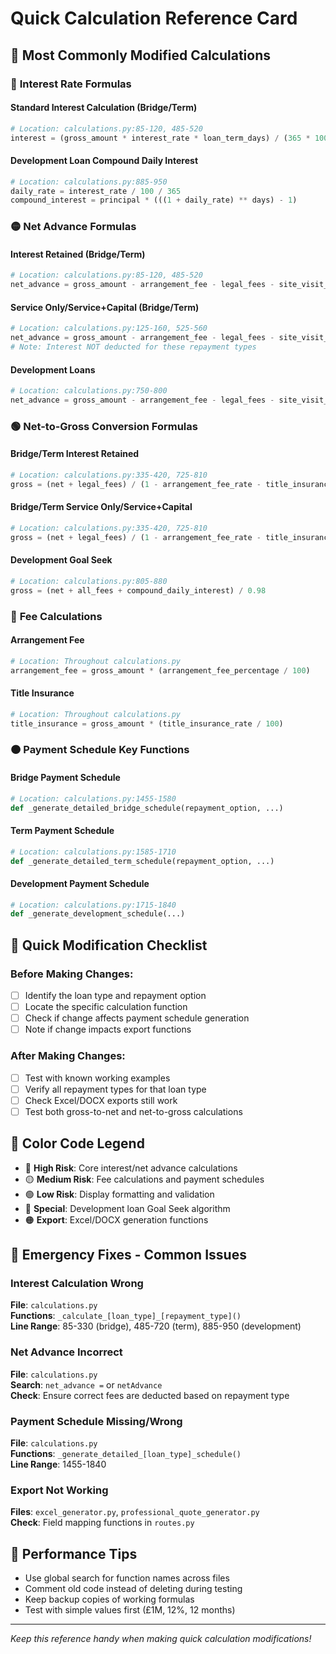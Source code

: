 # Quick Calculation Reference Card

## 🎯 Most Commonly Modified Calculations

### 🔴 **Interest Rate Formulas**

#### Standard Interest Calculation (Bridge/Term)
```python
# Location: calculations.py:85-120, 485-520
interest = (gross_amount * interest_rate * loan_term_days) / (365 * 100)
```

#### Development Loan Compound Daily Interest
```python
# Location: calculations.py:885-950
daily_rate = interest_rate / 100 / 365
compound_interest = principal * (((1 + daily_rate) ** days) - 1)
```

### 🟡 **Net Advance Formulas**

#### Interest Retained (Bridge/Term)
```python
# Location: calculations.py:85-120, 485-520
net_advance = gross_amount - arrangement_fee - legal_fees - site_visit_fee - title_insurance - total_interest
```

#### Service Only/Service+Capital (Bridge/Term)
```python
# Location: calculations.py:125-160, 525-560
net_advance = gross_amount - arrangement_fee - legal_fees - site_visit_fee - title_insurance
# Note: Interest NOT deducted for these repayment types
```

#### Development Loans
```python
# Location: calculations.py:750-800
net_advance = gross_amount - arrangement_fee - legal_fees - site_visit_fee - title_insurance - total_interest
```

### 🟢 **Net-to-Gross Conversion Formulas**

#### Bridge/Term Interest Retained
```python
# Location: calculations.py:335-420, 725-810
gross = (net + legal_fees) / (1 - arrangement_fee_rate - title_insurance_rate - (interest_rate * months/12)/100)
```

#### Bridge/Term Service Only/Service+Capital
```python
# Location: calculations.py:335-420, 725-810
gross = (net + legal_fees) / (1 - arrangement_fee_rate - title_insurance_rate)
```

#### Development Goal Seek
```python
# Location: calculations.py:805-880
gross = (net + all_fees + compound_daily_interest) / 0.98
```

### 🔵 **Fee Calculations**

#### Arrangement Fee
```python
# Location: Throughout calculations.py
arrangement_fee = gross_amount * (arrangement_fee_percentage / 100)
```

#### Title Insurance
```python
# Location: Throughout calculations.py
title_insurance = gross_amount * (title_insurance_rate / 100)
```

### 🟠 **Payment Schedule Key Functions**

#### Bridge Payment Schedule
```python
# Location: calculations.py:1455-1580
def _generate_detailed_bridge_schedule(repayment_option, ...)
```

#### Term Payment Schedule  
```python
# Location: calculations.py:1585-1710
def _generate_detailed_term_schedule(repayment_option, ...)
```

#### Development Payment Schedule
```python
# Location: calculations.py:1715-1840
def _generate_development_schedule(...)
```

## 🔧 **Quick Modification Checklist**

### Before Making Changes:
- [ ] Identify the loan type and repayment option
- [ ] Locate the specific calculation function
- [ ] Check if change affects payment schedule generation
- [ ] Note if change impacts export functions

### After Making Changes:
- [ ] Test with known working examples
- [ ] Verify all repayment types for that loan type
- [ ] Check Excel/DOCX exports still work
- [ ] Test both gross-to-net and net-to-gross calculations

## 🎨 **Color Code Legend**

- 🔴 **High Risk**: Core interest/net advance calculations
- 🟡 **Medium Risk**: Fee calculations and payment schedules  
- 🟢 **Low Risk**: Display formatting and validation
- 🔵 **Special**: Development loan Goal Seek algorithm
- 🟠 **Export**: Excel/DOCX generation functions

## 📍 **Emergency Fixes - Common Issues**

### Interest Calculation Wrong
**File**: `calculations.py`  
**Functions**: `_calculate_[loan_type]_[repayment_type]()`  
**Line Range**: 85-330 (bridge), 485-720 (term), 885-950 (development)

### Net Advance Incorrect
**File**: `calculations.py`  
**Search**: `net_advance =` or `netAdvance`  
**Check**: Ensure correct fees are deducted based on repayment type

### Payment Schedule Missing/Wrong
**File**: `calculations.py`  
**Functions**: `_generate_detailed_[loan_type]_schedule()`  
**Line Range**: 1455-1840

### Export Not Working
**Files**: `excel_generator.py`, `professional_quote_generator.py`  
**Check**: Field mapping functions in `routes.py`

## 🚀 **Performance Tips**

- Use global search for function names across files
- Comment old code instead of deleting during testing
- Keep backup copies of working formulas
- Test with simple values first (£1M, 12%, 12 months)

---

*Keep this reference handy when making quick calculation modifications!*